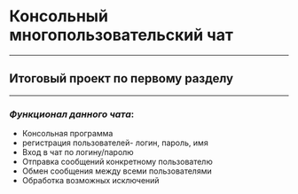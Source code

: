 # Консольный многопользовательский чат
***
## Итоговый проект по первому разделу
***
### _Функционал данного чата_:
* Консольная программа  
* региcтрация пользователей- логин, пароль, имя  
* Вход в чат по логину/паролю  
* Отправка сообщений конкретному пользователю  
* Обмен сообщения между всеми пользователями  
* Обработка возможных исключений  
